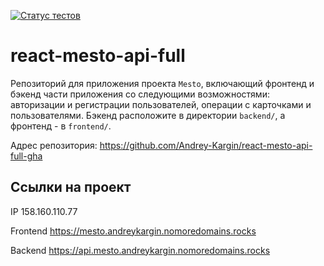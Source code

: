 [![Статус тестов](../../actions/workflows/tests.yml/badge.svg)](../../actions/workflows/tests.yml)

# react-mesto-api-full
Репозиторий для приложения проекта `Mesto`, включающий фронтенд и бэкенд части приложения со следующими возможностями: авторизации и регистрации пользователей, операции с карточками и пользователями. Бэкенд расположите в директории `backend/`, а фронтенд - в `frontend/`. 

Адрес репозитория: https://github.com/Andrey-Kargin/react-mesto-api-full-gha

## Ссылки на проект

IP 158.160.110.77

Frontend https://mesto.andreykargin.nomoredomains.rocks

Backend https://api.mesto.andreykargin.nomoredomains.rocks
